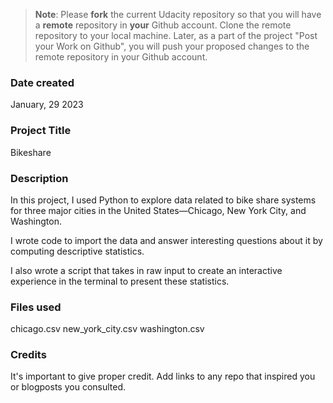 >**Note**: Please **fork** the current Udacity repository so that you will have a **remote** repository in **your** Github account. Clone the remote repository to your local machine. Later, as a part of the project "Post your Work on Github", you will push your proposed changes to the remote repository in your Github account.

### Date created
January, 29 2023

### Project Title
Bikeshare

### Description
In this project, I used Python to explore data related to bike share systems for three major cities in the United States—Chicago, New York City, and Washington.

I wrote code to import the data and answer interesting questions about it by computing descriptive statistics.

I also wrote a script that takes in raw input to create an interactive experience in the terminal to present these statistics.

### Files used
chicago.csv
new_york_city.csv
washington.csv

### Credits
It's important to give proper credit. Add links to any repo that inspired you or blogposts you consulted.
